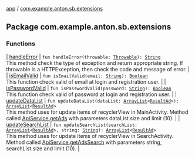[app](../index.md) / [com.example.anton.sb.extensions](./index.md)

## Package com.example.anton.sb.extensions

### Functions

| [handleError](handle-error.md) | `fun handleError(throwable: `[`Throwable`](https://kotlinlang.org/api/latest/jvm/stdlib/kotlin/-throwable/index.html)`): `[`String`](https://kotlinlang.org/api/latest/jvm/stdlib/kotlin/-string/index.html)<br>This method check the type of exception and return appropriate string. If throwable is a HTTPException, then check the code and message of error. |
| [isEmailValid](is-email-valid.md) | `fun isEmailValid(email: `[`String`](https://kotlinlang.org/api/latest/jvm/stdlib/kotlin/-string/index.html)`): `[`Boolean`](https://kotlinlang.org/api/latest/jvm/stdlib/kotlin/-boolean/index.html)<br>This function check valid of email at login and registration user. |
| [isPasswordValid](is-password-valid.md) | `fun isPasswordValid(password: `[`String`](https://kotlinlang.org/api/latest/jvm/stdlib/kotlin/-string/index.html)`): `[`Boolean`](https://kotlinlang.org/api/latest/jvm/stdlib/kotlin/-boolean/index.html)<br>This function check valid of password at login and registration user. |
| [updateDataList](update-data-list.md) | `fun updateDataList(dataList: `[`ArrayList`](https://kotlinlang.org/api/latest/jvm/stdlib/kotlin.collections/-array-list/index.html)`<`[`ResultAd`](../com.example.anton.sb.data/-result-ad/index.md)`>): `[`ArrayList`](https://kotlinlang.org/api/latest/jvm/stdlib/kotlin.collections/-array-list/index.html)`<`[`ResultAd`](../com.example.anton.sb.data/-result-ad/index.md)`>`<br>This method uses for update items of recyclerView in MainActivity. Method called [ApiService.getAds](../com.example.anton.sb.service/-api-service/get-ads.md) with parameters dataList.size and limit (10). |
| [updateSearchList](update-search-list.md) | `fun updateSearchList(searchList: `[`ArrayList`](https://kotlinlang.org/api/latest/jvm/stdlib/kotlin.collections/-array-list/index.html)`<`[`ResultAd`](../com.example.anton.sb.data/-result-ad/index.md)`>, string: `[`String`](https://kotlinlang.org/api/latest/jvm/stdlib/kotlin/-string/index.html)`): `[`ArrayList`](https://kotlinlang.org/api/latest/jvm/stdlib/kotlin.collections/-array-list/index.html)`<`[`ResultAd`](../com.example.anton.sb.data/-result-ad/index.md)`>`<br>This method uses for update items of recyclerView in SearchActivity. Method called [ApiService.getAdsSearch](../com.example.anton.sb.service/-api-service/get-ads-search.md) with parameters string, searchList.size and limit (10). |


